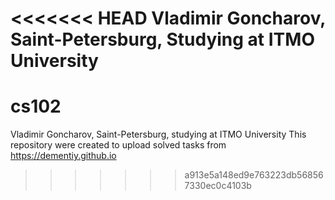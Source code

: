 <<<<<<< HEAD
Vladimir Goncharov, Saint-Petersburg, Studying at ITMO University
=======
# cs102
Vladimir Goncharov, Saint-Petersburg, studying at ITMO University
This repository were created to upload solved tasks from https://dementiy.github.io
>>>>>>> a913e5a148ed9e763223db568567330ec0c4103b
